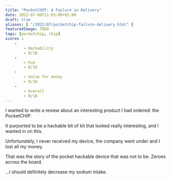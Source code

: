 ```yaml
---
title: "PocketCHIP: A Failure in Delivery"
date: 2022-07-08T11:03:00+01:00
draft: true
aliases: [ "/2022/07/pocketchip-failure-delivery.html" ]
featuredImage: TODO
tags: [pocketchip, chip]
scores :
    -
        - Hackability
        - 0/10
    -
        - Fun
        - 0/10
    -
        - Value for money
        - 0/10
    -
        - Overall
        - 0/10
---
```


I wanted to write a review about an interesting product I had ordered: the PocketCHIP.

It purported to be a hackable bit of kit that looked really interesting, and I wanted in on this.

Unfortunately, I never received my device, the company went under and I lost all my money.

That was the story of the pocket hackable device that was not to be. Zeroes across the board.

...I should definitely decrease my sodium intake.